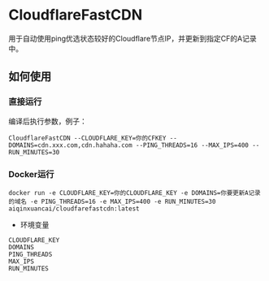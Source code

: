 # CloudflareFastCDN
用于自动使用ping优选状态较好的Cloudflare节点IP，并更新到指定CF的A记录中。

## 如何使用

### 直接运行
编译后执行参数，例子：
```
CloudflareFastCDN --CLOUDFLARE_KEY=你的CFKEY --DOMAINS=cdn.xxx.com,cdn.hahaha.com --PING_THREADS=16 --MAX_IPS=400 --RUN_MINUTES=30
```

### Docker运行
```
docker run -e CLOUDFLARE_KEY=你的CLOUDFLARE_KEY -e DOMAINS=你要更新A记录的域名 -e PING_THREADS=16 -e MAX_IPS=400 -e RUN_MINUTES=30 aiqinxuancai/cloudfarefastcdn:latest
```
* 环境变量
```
CLOUDFLARE_KEY
DOMAINS
PING_THREADS
MAX_IPS
RUN_MINUTES
```

